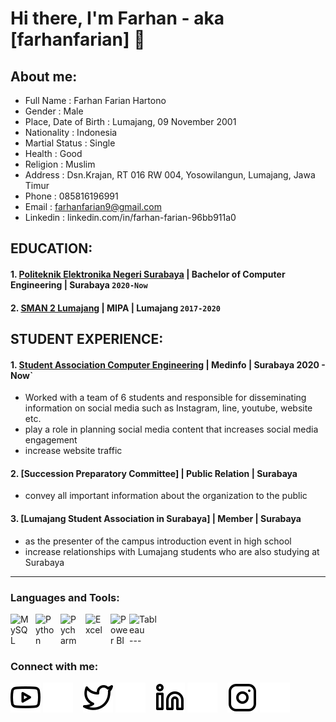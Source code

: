 # Hi there, I'm Farhan - aka [farhanfarian] 👋
## About me:
- Full Name             : Farhan Farian Hartono
- Gender		            : Male
- Place, Date of Birth	: Lumajang, 09 November 2001
- Nationality		      : Indonesia
- Martial Status	      : Single
- Health		            : Good   
- Religion		         : Muslim
- Address		         : Dsn.Krajan, RT 016 RW 004, Yosowilangun, Lumajang, Jawa Timur
- Phone		            : 085816196991
- Email			         : farhanfarian9@gmail.com
- Linkedin	            : linkedin.com/in/farhan-farian-96bb911a0


## EDUCATION:
#### 1. [Politeknik Elektronika Negeri Surabaya](https://www.pens.ac.id/en/) | Bachelor of Computer Engineering | Surabaya `2020-Now`
#### 2. [SMAN 2 Lumajang](https://sman2-lmj.sch.id/) | MIPA | Lumajang `2017-2020`

## STUDENT EXPERIENCE:
#### 1. [Student Association Computer Engineering](https://linktr.ee/hmce.pens) | Medinfo | Surabaya 2020 - Now`
   - Worked with a team of 6 students and responsible for disseminating information on social media such as Instagram, line, youtube, website etc.
   - play a role in planning social media content that increases social media engagement
   - increase website traffic
#### 2. [Succession Preparatory Committee] | Public Relation | Surabaya 
   - convey all important information about the organization to the public
#### 3. [Lumajang Student Association in Surabaya] | Member | Surabaya 
   - as the presenter of the campus introduction event in high school 
   - increase relationships with Lumajang students who are also studying at Surabaya

---

### Languages and Tools:

[<img align="left" alt="MySQL" width="30px" src="https://cdn.jsdelivr.net/gh/devicons/devicon/icons/mysql/mysql-original.svg" style="padding-right:10px;" />][webdev]
[<img align="left" alt="Python" width="30px" src="https://upload.wikimedia.org/wikipedia/commons/thumb/c/c3/Python-logo-notext.svg/110px-Python-logo-notext.svg.png?20100317150552" style="padding-right:10px;" />][webdev]
[<img align="left" alt="Pycharm" width="30px" src="https://upload.wikimedia.org/wikipedia/commons/thumb/1/1d/PyCharm_Icon.svg/220px-PyCharm_Icon.svg.png" style="padding-right:10px;" />][webdev]
[<img align="left" alt="Excel" width="30px" src="https://is2-ssl.mzstatic.com/image/thumb/Purple126/v4/a8/fd/5a/a8fd5a84-c6f1-355f-3b9f-6e86598efaa3/XCEL.png/1200x630bb.png" style="padding-right:10px;" />][webdev]
[<img align="left" alt="Power BI" width="30px" src="https://powerbi.microsoft.com/pictures/application-logos/svg/powerbi.svg" style="padding-right:0px;" />][webdev]
[<img align="left" alt="Tableau" width="50px" src="https://logos-world.net/wp-content/uploads/2021/10/Tableau-Symbol.png" style="padding-right:10px;" />][webdev]

<br />
<br />
---

### Connect with me:

[![website](./img/youtube-light.svg)](https://www.youtube.com/channel/UC22xix7qvwpYWnSQ5QEYtAQ#gh-light-mode-only)
[![website](./img/youtube-dark.svg)](https://www.youtube.com/channel/UC22xix7qvwpYWnSQ5QEYtAQ#gh-dark-mode-only)
&nbsp;&nbsp;
[![website](./img/twitter-light.svg)](https://twitter.com/vincentwwidyan#gh-light-mode-only)
[![website](./img/twitter-dark.svg)](https://twitter.com/vincentwwidyan#gh-dark-mode-only)
&nbsp;&nbsp;
[![website](./img/linkedin-light.svg)](https://www.linkedin.com/in/vincentwidyan#gh-light-mode-only)
[![website](./img/linkedin-dark.svg)](https://www.linkedin.com/in/vincentwidyan#gh-dark-mode-only)
&nbsp;&nbsp;
[![website](./img/instagram-light.svg)](https://instagram.com/vincentwwidyan#gh-light-mode-only)
[![website](./img/instagram-dark.svg)](https://instagram.com/vincentwwidyan#gh-dark-mode-only)


[webdev]: https://github.com/vincentwidyan/vincentwidyan

